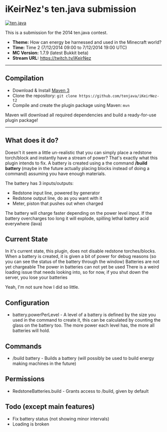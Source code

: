 iKeirNez's ten.java submission
==============================

[![ten.java](https://cdn.mediacru.sh/hu4CJqRD7AiB.svg)](https://tenjava.com/)

This is a submission for the 2014 ten.java contest.

- __Theme:__ How can energy be harnessed and used in the Minecraft world?
- __Time:__ Time 2 (7/12/2014 09:00 to 7/12/2014 19:00 UTC)
- __MC Version:__ 1.7.9 (latest Bukkit beta)
- __Stream URL:__ https://twitch.tv/iKeirNez

<!-- put chosen theme above -->

---------------------------------------

Compilation
-----------

- Download & Install [Maven 3](http://maven.apache.org/download.html)
- Clone the repository: `git clone https://github.com/tenjava/iKeirNez-t2`
- Compile and create the plugin package using Maven: `mvn`

Maven will download all required dependencies and build a ready-for-use plugin package!

---------------------------------------

What does it do?
-------

Doesn't it seem a little un-realistic that you can simply place a redstone torch/block and instantly have a stream of power? That's exactly what this plugin intends to fix. A battery is created using a the command **/build battery <size>** (maybe in the future actually placing blocks instead of doing a command) assuming you have enough materials.

The battery has 3 inputs/outputs:
  * Redstone input line, powered by generator
  * Redstone output line, do as you want with it
  * Meter, piston that pushes out when charged
  
The battery will charge faster depending on the power level input.
If the battery overcharges too long it will explode, spilling lethal battery acid everywhere (lava)

Current State
----

In it's current state, this plugin, does not disable redstone torches/blocks.
When a battery is created, it is given a bit of power for debug reasons (so you can see the status of the battery through the window)
Batteries are not yet chargeable
The power in batteries can not yet be used
There is a weird loading issue that needs looking into, so for now, if you shut down the server, you lose your batteries

Yeah, I'm not sure how I did so little.

Configuration
----

* battery.powerPerLevel - A level of a battery is defined by the size you used in the command to create it, this can be calculated by counting the glass on the battery too. The more power each level has, the more all batteries will hold.

Commands
----

* /build battery <size> - Builds a battery (will possibly be used to build energy making machines in the future)

Permissions
----

* RedstoneBatteries.build - Grants access to /build, given by default

Todo (except main features)
----

* Fix battery status (not showing minor intervals)
* Loading is broken